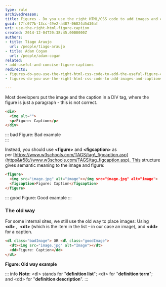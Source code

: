 ```yaml
---
type: rule
archivedreason: 
title: Figures - Do you use the right HTML/CSS code to add images and captions?
guid: f7fc077b-13cc-49e2-a487-06824d5d30af
uri: use-the-right-html-figure-caption
created: 2014-12-04T20:38:45.0000000Z
authors:
- title: Tiago Araujo
  url: /people/tiago-araujo
- title: Adam Cogan
  url: /people/adam-cogan
related: 
- add-useful-and-concise-figure-captions
redirects:
- figures-do-you-use-the-right-html-css-code-to-add-the-useful-figure-caption
- figures-do-you-use-the-right-html-css-code-to-add-images-and-captions

---
```


Most developers put the image and the caption in a DIV tag, where the figure is just a paragraph - this is not correct.

<!--endintro-->

``` html
<div>
  <img alt="">
  <p>Figure: Caption</p>
</div>
```
::: bad
Figure: Bad example  
:::

Instead, you should use **&lt;figure&gt;** and **&lt;figcaption&gt;** as per [https://www.w3schools.com/TAGS/tag\_figcaption.asp](https&#58;//www.w3schools.com/TAGS/tag_figcaption.asp). This structure gives semantic meaning to the image and figure:

``` html
<figure>
  <img src="image.jpg" alt="image"></img src="image.jpg" alt="image">
  <figcaption>Figure: Caption</figcaption>
</figure>
```
::: good
Figure: Good example
:::

### The old way

For some internal sites, we still use the old way to place images: Using  **&lt;dl&gt;** ,  **&lt;dt&gt;** (which is the item in the list – in our case an image), and **&lt;dd&gt;** for a caption.

``` html
<dl class="badImage"> OR <dl class="goodImage">   
  <dt><img src="image.jpg" alt="Image"></dt>
  <dd>Figure: Caption</dd>
</dl>
```
**Figure: Old way example** 

::: info
**Note:** &lt;dl&gt; stands for "**definition list**"; &lt;dt&gt; for "**definition term**"; and &lt;dd&gt; for "**definition description**".
:::
